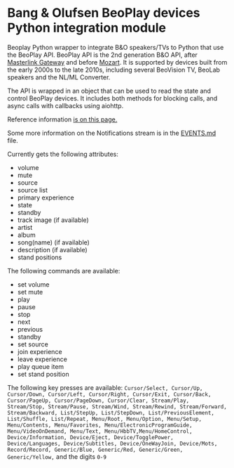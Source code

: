 # Bang & Olufsen BeoPlay devices Python integration module

Beoplay Python wrapper to integrate B&amp;O speakers/TVs to Python that use the BeoPlay API. BeoPlay API is the 2nd generation B&O API, after [Masterlink Gateway](https://github.com/giachello/mlgw) and before [Mozart](https://github.com/bang-olufsen/mozart-open-api). It is supported by devices built from the early 2000s to the late 2010s, including several BeoVision TV, BeoLab speakers and the NL/ML Converter.

The API is wrapped in an object that can be used  to read the state and control BeoPlay devices. It includes both methods for blocking calls, and async calls with callbacks using aiohttp.

Reference information [is on this page.](https://documenter.getpostman.com/view/1053298/T1LTe4Lt)

Some more information on the Notifications stream is in the [EVENTS.md](EVENTS.md) file.

Currently gets the following attributes:
- volume
- mute
- source
- source list
- primary experience
- state
- standby
- track image (if available)
- artist 
- album
- song(name) (if available)
- description (if available)
- stand positions

The following commands are available:
- set volume
- set mute
- play
- pause
- stop
- next
- previous
- standby
- set source
- join experience
- leave experience
- play queue item
- set stand position

The following key presses are available:
```Cursor/Select, Cursor/Up, Cursor/Down, Cursor/Left, Cursor/Right, Cursor/Exit, Cursor/Back, Cursor/PageUp, Cursor/PageDown, Cursor/Clear, Stream/Play, Stream/Stop, Stream/Pause, Stream/Wind, Stream/Rewind, Stream/Forward, Stream/Backward, List/StepUp, List/StepDown, List/PreviousElement, List/Shuffle, List/Repeat, Menu/Root, Menu/Option, Menu/Setup, Menu/Contents, Menu/Favorites, Menu/ElectronicProgramGuide, Menu/VideoOnDemand, Menu/Text, Menu/HbbTV,Menu/HomeControl, Device/Information, Device/Eject, Device/TogglePower, Device/Languages, Device/Subtitles, Device/OneWayJoin, Device/Mots, Record/Record, Generic/Blue, Generic/Red, Generic/Green, Generic/Yellow,``` and the digits ```0-9```

